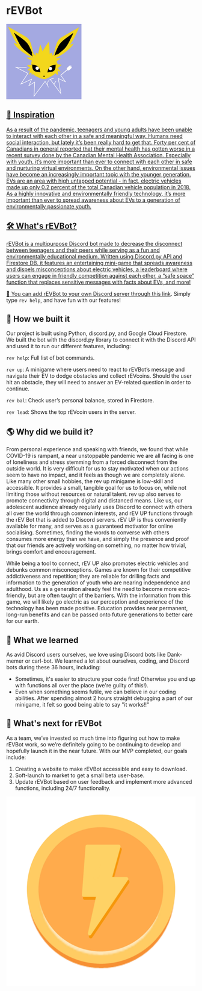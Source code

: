 # rEVBot
<a href="url"><img src="docs/images/rEVBot_Logo.jpg" align="center" width="200" height="200">

## 🌟 Inspiration
As a result of the pandemic, teenagers and young adults have been unable to interact with each other in a safe and meaningful way. Humans need social interaction, but lately it’s been really hard to get that. Forty per cent of Canadians in general reported that their mental health has gotten worse in a recent survey done by the Canadian Mental Health Association. Especially with youth, it’s more important than ever to connect with each other in safe and nurturing virtual environments. On the other hand, environmental issues have become an increasingly important topic with the younger generation. EVs are an area with high untapped potential - in fact, electric vehicles made up only 0.2 percent of the total Canadian vehicle population in 2018. As a highly innovative and environmentally friendly technology, it’s more important than ever to spread awareness about EVs to a generation of environmentally passionate youth.

## 🛠 What's rEVBot?
rEVBot is a multipurpose Discord bot made to decrease the disconnect between teenagers and their peers while serving as a fun and environmentally educational medium. Written using Discord.py API and Firestore DB, it features an entertaining mini-game that spreads awareness and dispels misconceptions about electric vehicles, a leaderboard where users can engage in friendly competition against each other, a “safe space” function that replaces sensitive messages with facts about EVs, and more!

🔌 You can add rEVBot to your own Discord server through this [link](https://discord.com/api/oauth2/authorize?client_id=812549585632362506&permissions=8&scope=bot). Simply type `rev help`, and have fun with our features!

## 🌱 How we built it 
Our project is built using Python, discord.py, and Google Cloud Firestore. We built the bot with the discord.py library to connect it with the Discord API and used it to run our different features, including:

`rev help`: Full list of bot commands.

`rev up`: A minigame where users need to react to rEVBot’s message and navigate their EV to dodge obstacles and collect rEVcoins. Should the user hit an obstacle, they will need to answer an EV-related question in order to continue.

`rev bal`: Check user’s personal balance, stored in Firestore.

`rev lead`: Shows the top rEVcoin users in the server.

## 🌎 Why did we build it? 
From personal experience and speaking with friends, we found that while COVID-19 is rampant, a near unstoppable pandemic we are all facing is one of loneliness and stress stemming from a forced disconnect from the outside world. It is very difficult for us to stay motivated when our actions seem to have no impact, and it feels as though we are completely alone. Like many other small hobbies, the rev up minigame is low-skill and accessible. It provides a small, tangible goal for us to focus on, while not limiting those without resources or natural talent. rev up also serves to promote connectivity through digital and distanced means. Like us, our adolescent audience already regularly uses Discord to connect with others all over the world through common interests, and rEV UP functions through the rEV Bot that is added to Discord servers. rEV UP is thus conveniently available for many, and serves as a guaranteed motivator for online socialising. Sometimes, finding the words to converse with others consumes more energy than we have, and simply the presence and proof that our friends are actively working on something, no matter how trivial, brings comfort and encouragement. 

While being a tool to connect, rEV UP also promotes electric vehicles and debunks common misconceptions. Games are known for their competitive addictiveness and repetition; they are reliable for drilling facts and information to the generation of youth who are nearing independence and adulthood. Us as a generation already feel the need to become more eco-friendly, but are often taught of the barriers. With the information from this game, we will likely go electric as our perception and experience of the technology has been made positive. Education provides near permanent, long-run benefits and can be passed onto future generations to better care for our earth.

## 💬 What we learned 
As avid Discord users ourselves, we love using Discord bots like Dank-memer or carl-bot. We learned a lot about ourselves, coding, and Discord bots during these 36 hours, including:
- Sometimes, it's easier to structure your code first! Otherwise you end up with functions all over the place (we're guilty of this!).
- Even when something seems futile, we can believe in our coding abilities. After spending almost 2 hours straight debugging a part of our minigame, it felt so good being able to say "it works!!"

## 🤖 What's next for rEVBot 
As a team, we’ve invested so much time into figuring out how to make rEVBot work, so we’re definitely going to be continuing to develop and hopefully launch it in the near future. With our MVP completed, our goals include:
1. Creating a website to make rEVBot accessible and easy to download.
2. Soft-launch to market to get a small beta user-base.
3. Update rEVBot based on user feedback and implement more advanced functions, including 24/7 functionality.

![rEVcoin](docs/images/rEVcoin.png)
